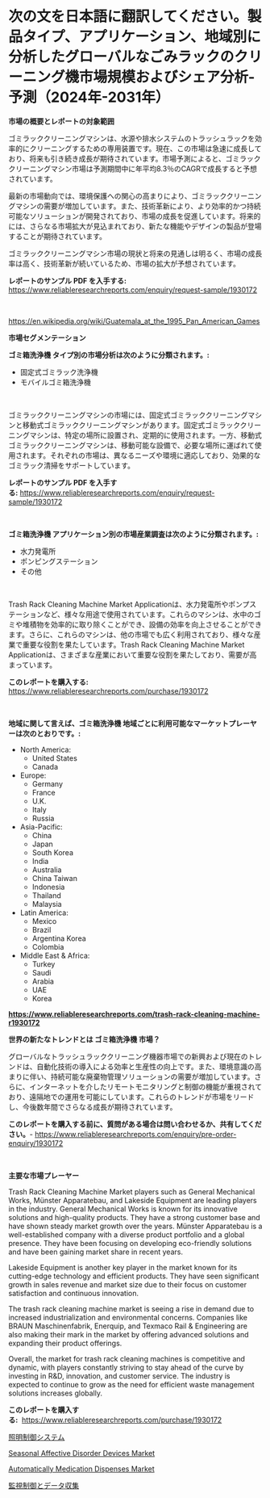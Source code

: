 <p><h1>次の文を日本語に翻訳してください。製品タイプ、アプリケーション、地域別に分析したグローバルなごみラックのクリーニング機市場規模およびシェア分析-予測（2024年-2031年）</h1></p><p><strong>市場の概要とレポートの対象範囲</strong></p>
<p><p>ゴミラッククリーニングマシンは、水源や排水システムのトラッシュラックを効率的にクリーニングするための専用装置です。現在、この市場は急速に成長しており、将来も引き続き成長が期待されています。市場予測によると、ゴミラッククリーニングマシン市場は予測期間中に年平均8.3％のCAGRで成長すると予想されています。</p><p>最新の市場動向では、環境保護への関心の高まりにより、ゴミラッククリーニングマシンの需要が増加しています。また、技術革新により、より効率的かつ持続可能なソリューションが開発されており、市場の成長を促進しています。将来的には、さらなる市場拡大が見込まれており、新たな機能やデザインの製品が登場することが期待されています。</p><p>ゴミラッククリーニングマシン市場の現状と将来の見通しは明るく、市場の成長率は高く、技術革新が続いているため、市場の拡大が予想されています。</p></p>
<p><strong>レポートのサンプル PDF を入手する:</strong> <a href="https://www.reliableresearchreports.com/enquiry/request-sample/1930172">https://www.reliableresearchreports.com/enquiry/request-sample/1930172</a></p>
<p>&nbsp;</p>
<p><a href="https://en.wikipedia.org/wiki/Guatemala_at_the_1995_Pan_American_Games">https://en.wikipedia.org/wiki/Guatemala_at_the_1995_Pan_American_Games</a></p>
<p><strong>市場セグメンテーション</strong></p>
<p><strong>ゴミ箱洗浄機 タイプ別の市場分析は次のように分類されます。:</strong></p>
<p><ul><li>固定式ゴミラック洗浄機</li><li>モバイルゴミ箱洗浄機</li></ul></p>
<p>&nbsp;</p>
<p><p>ゴミラッククリーニングマシンの市場には、固定式ゴミラッククリーニングマシンと移動式ゴミラッククリーニングマシンがあります。固定式ゴミラッククリーニングマシンは、特定の場所に設置され、定期的に使用されます。一方、移動式ゴミラッククリーニングマシンは、移動可能な設備で、必要な場所に運ばれて使用されます。それぞれの市場は、異なるニーズや環境に適応しており、効果的なゴミラック清掃をサポートしています。</p></p>
<p><strong>レポートのサンプル PDF を入手する:</strong>&nbsp;<a href="https://www.reliableresearchreports.com/enquiry/request-sample/1930172">https://www.reliableresearchreports.com/enquiry/request-sample/1930172</a></p>
<p>&nbsp;</p>
<p><strong> ゴミ箱洗浄機 アプリケーション別の市場産業調査は次のように分類されます。:</strong></p>
<p><ul><li>水力発電所</li><li>ポンピングステーション</li><li>その他</li></ul></p>
<p>&nbsp;</p>
<p><p>Trash Rack Cleaning Machine Market Applicationは、水力発電所やポンプステーションなど、様々な用途で使用されています。これらのマシンは、水中のゴミや堆積物を効率的に取り除くことができ、設備の効率を向上させることができます。さらに、これらのマシンは、他の市場でも広く利用されており、様々な産業で重要な役割を果たしています。Trash Rack Cleaning Machine Market Applicationは、さまざまな産業において重要な役割を果たしており、需要が高まっています。</p></p>
<p><strong>このレポートを購入する:</strong>&nbsp; <a href="https://www.reliableresearchreports.com/purchase/1930172">https://www.reliableresearchreports.com/purchase/1930172</a></p>
<p>&nbsp;</p>
<p><strong>地域に関して言えば、ゴミ箱洗浄機 地域ごとに利用可能なマーケットプレーヤーは次のとおりです。:</strong></p>
<p><ul>
    <li>
        North America:
        <ul>
            <li>United States</li>
            <li>Canada</li>
        </ul>
    </li>
    <li>
        Europe:
        <ul>
            <li>Germany</li>
            <li>France</li>
            <li>U.K.</li>
            <li>Italy</li>
            <li>Russia</li>
        </ul>
    </li>
    <li>
        Asia-Pacific:
        <ul>
            <li>China</li>
            <li>Japan</li>
            <li>South Korea</li>
            <li>India</li>
            <li>Australia</li>
            <li>China Taiwan</li>
            <li>Indonesia</li>
            <li>Thailand</li>
            <li>Malaysia</li>
        </ul>
    </li>
    <li>
        Latin America:
        <ul>
            <li>Mexico</li>
            <li>Brazil</li>
            <li>Argentina Korea</li>
            <li>Colombia</li>
        </ul>
    </li>
    <li>
        Middle East & Africa:
        <ul>
            <li>Turkey</li>
            <li>Saudi</li>
            <li>Arabia</li>
            <li>UAE</li>
            <li>Korea</li>
        </ul>
    </li>
    </ul></p>
<p><strong><a href="https://www.reliableresearchreports.com/trash-rack-cleaning-machine-r1930172">https://www.reliableresearchreports.com/trash-rack-cleaning-machine-r1930172</a></strong>&nbsp;</p>
<p><strong>世界の新たなトレンドとは ゴミ箱洗浄機 市場？</strong></p>
<p><p>グローバルなトラッシュラッククリーニング機器市場での新興および現在のトレンドは、自動化技術の導入による効率と生産性の向上です。また、環境意識の高まりに伴い、持続可能な廃棄物管理ソリューションの需要が増加しています。さらに、インターネットを介したリモートモニタリングと制御の機能が重視されており、遠隔地での運用を可能にしています。これらのトレンドが市場をリードし、今後数年間でさらなる成長が期待されています。</p></p>
<p><strong>このレポートを購入する前に、質問がある場合は問い合わせるか、共有してください。</strong>- <a href="https://www.reliableresearchreports.com/enquiry/pre-order-enquiry/1930172">https://www.reliableresearchreports.com/enquiry/pre-order-enquiry/1930172</a></p>
<p>&nbsp;</p>
<p><strong>主要な市場プレーヤー</strong></p>
<p><p>Trash Rack Cleaning Machine Market players such as General Mechanical Works, Münster Apparatebau, and Lakeside Equipment are leading players in the industry. General Mechanical Works is known for its innovative solutions and high-quality products. They have a strong customer base and have shown steady market growth over the years. Münster Apparatebau is a well-established company with a diverse product portfolio and a global presence. They have been focusing on developing eco-friendly solutions and have been gaining market share in recent years.</p><p>Lakeside Equipment is another key player in the market known for its cutting-edge technology and efficient products. They have seen significant growth in sales revenue and market size due to their focus on customer satisfaction and continuous innovation.</p><p>The trash rack cleaning machine market is seeing a rise in demand due to increased industrialization and environmental concerns. Companies like BRAUN Maschinenfabrik, Enerquip, and Texmaco Rail & Engineering are also making their mark in the market by offering advanced solutions and expanding their product offerings.</p><p>Overall, the market for trash rack cleaning machines is competitive and dynamic, with players constantly striving to stay ahead of the curve by investing in R&D, innovation, and customer service. The industry is expected to continue to grow as the need for efficient waste management solutions increases globally.</p></p>
<p><strong>このレポートを購入する:</strong>&nbsp;&nbsp;<a href="https://www.reliableresearchreports.com/purchase/1930172">https://www.reliableresearchreports.com/purchase/1930172</a></p>
<p><p><a href="https://github.com/zjkmgcs938405/Market-Research-Report-List-3/blob/main/4871466175461.md">照明制御システム</a></p><p><a href="https://github.com/rakibtthstu9900/Market-Research-Report-List-1/blob/main/seasonal-affective-disorder-devices-market.md">Seasonal Affective Disorder Devices Market</a></p><p><a href="https://github.com/ChiragRp1/Market-Research-Report-List-5/blob/main/automatically-medication-dispenses-market.md">Automatically Medication Dispenses Market</a></p><p><a href="https://github.com/roulaayoub-saad/Market-Research-Report-List-2/blob/main/2647724175462.md">監視制御とデータ収集</a></p></p>